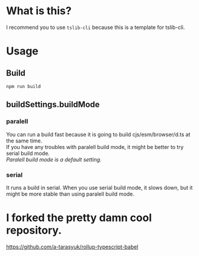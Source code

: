 # What is this?
I recommend you to use `tslib-cli` because this is a template for tslib-cli.
# Usage
## Build
```
npm run build
```
## buildSettings.buildMode
### paralell
You can run a build fast because it is going to build cjs/esm/browser/d.ts at the same time.  
If you have any troubles with paralell build mode, it might be better to try serial build mode.  
*Paralell build mode is a default setting.*
### serial
It runs a build in serial. When you use serial build mode, it slows down, but it might be more stable than using paralell build mode.
# I forked the pretty damn cool repository.
<https://github.com/a-tarasyuk/rollup-typescript-babel>
